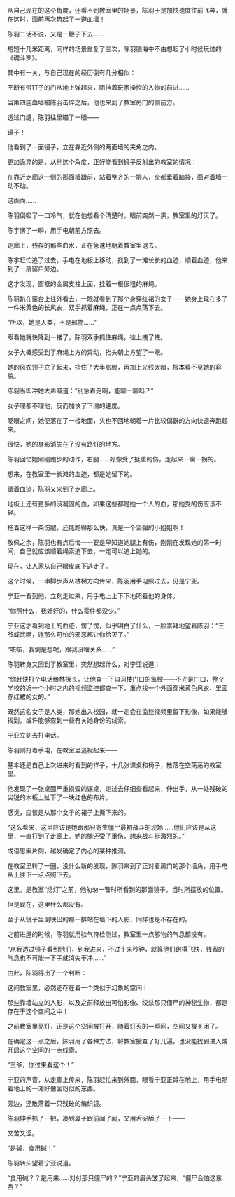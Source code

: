 从自己现在的这个角度，还看不到教室里的场景，陈羽于是加快速度往前飞奔，就在这时，面前再次筑起了一道血墙！

陈羽二话不说，又是一鞭子下去……

短短十几米距离，同样的场景重复了三次，陈羽脑海中不由想起了小时候玩过的《魂斗罗》。

其中有一关，与自己现在的经历倒有几分相似：

不断有带钉子的门从地上弹起来，阻挡着玩家操控的人物的前进……

当第四座血墙被陈羽击碎之后，他也来到了教室房门的侧前方。

透过门缝，陈羽往里瞄了一眼——

镜子！

他看到了一面镜子，立在靠近外侧的两面墙的夹角之内。

更加诡异的是，从他这个角度，正好能看到镜子反射出的教室的情况：

在靠近走廊这一侧的那面墙跟前，站着整齐的一排人，全都垂着脑袋，面对着墙一动不动。

这画面……

陈羽倒吸了一口冷气，就在他想看个清楚时，眼前突然一黑，教室里的灯灭了。

陈宇愣了一瞬，用手电朝前方照去。

走廊上，残存的那些血水，正在急速地朝着教室里退去。

陈宇赶忙追了过去，手电在地板上移动，找到了一滩长长的血迹，顺着血迹，他来到了一扇窗户旁边。

这才发现，窗框的金属支柱上面，挂着一根很粗的麻绳。

陈羽趴在窗台上往外看去，一眼就看到了那个身穿红裙的女子——她身上现在多了一件米黄色的长风衣，双手抓着麻绳，正在一点点荡下去。

“所以，她是人类，不是邪物……”

眼看她就快降到一楼了，陈羽双手抓住麻绳，往上拽了拽。

女子大概感受到了麻绳上方的异动，抬头朝上方望了一眼。

她的风衣领子立了起来，挡住了大半张脸，再加上光线太暗，根本看不见她的容貌。

陈羽当即冲她大声喊道：“别急着走啊，能聊一聊吗？”

女子理都不理他，反而加快了下滑的速度。

眨眼之间，她便落在了一楼地面，头也不回地朝着一片比较偏僻的方向快速奔跑起来。

很快，她的身影消失在了没有路灯的地方。

陈羽回忆她刚刚跑步的动作，右腿……好像受了挺重的伤，走起来一瘸一拐的。

想来，在教室里一长滩的血迹，都是她留下的。

循着血迹，陈羽又来到了走廊上。

地板上还有更多的没凝固的血，如果这些都是她一个人的血，那她受的伤应该不轻。

拖着这样一条伤腿，还能跑得那么快，真是一个坚强的小姐姐啊！

敬佩之余，陈羽也有点后悔——要是早知道她腿上有伤，刚刚在发现她的第一时间，自己就应该顺着绳索追下去，一定可以追上她的。

现在，让人家从自己眼皮底下逃走了。

这个时候，一串脚步声从楼梯方向传来，陈羽用手电照过去，见是宁亚。

宁亚一看到他，立刻走过来，用手电上上下下地照着他的身体。

“你照什么，我好好的，什么零件都没少。”

宁亚这才看到地上的血迹，愣了愣，似乎明白了什么，一脸崇拜地望着陈羽：“三爷威武啊，连那么可怕的邪恶都让你给灭了。”

“咳咳，我倒是想呢，跟我没啥关系……”

陈羽转身又回到了教室里，突然想起什么，对宁亚说道：

“你赶快打个电话给林探长，让他查一下自习楼门口的监控——不光是门口，整个学校的近一个小时之内的视频监控都查一下，重点找一个外面穿米黄色风衣、里面穿红裙的女的。”

既然这名女子是人类，那她出入校园，就一定会在监控视频里留下影像，如果能够找到，或许能够查到一些有关她身份的线索。

宁亚立刻去打电话。

陈羽则打着手电，在教室里巡视起来——

基本还是自己上次进来时看到的样子，十几张课桌和椅子，散落在空荡荡的教室里。

他发现了一张桌面严重损毁的课桌，走过去仔细查看起来，伸出手，从一处残破的尖锐的木板上扯下了一块红色的布片。

感觉，应该是从那个女子的裙子上撕下来的。

“这么看来，这里应该是她跟那只寄生僵尸最初战斗的现场……他们应该是从这里，一直打到了走廊上。她的腿还受了重伤，想来战斗挺激烈的。”

成语思索片刻，越发确定了内心的某种推测。

在教室里转了一圈，没什么新的发现，陈羽来到了正对着房门的那个墙角，用手电从上往下一点点照下去。

这里，是教室“熄灯”之前，他匆匆一瞥时所看到的那面镜子，当时所摆放的位置。

但是现在，这里什么都没有。

至于从镜子里倒映出的那一排站在墙下的人影，同样也是不存在的。

之前进屋的时候，陈羽就用验气符检测过，教室里一点邪物的气息都没有。

“从我透过镜子看到他们，到我进来，不过十来秒钟，就算他们跑得飞快，残留的气息也不可能一下子就消失干净……”

由此，陈羽得出了一个判断：

这间教室里，必然还存在着一个类似于幻象的空间！

那些靠墙站立的人影，以及之前释放出可怕影像、绞杀那只僵尸的神秘生物，都是存在于这个空间之中！

之前教室里亮灯，正是这个空间被打开，随着灯灭的一瞬间，空间又被关闭了。

在确定这一点之后，陈羽用了各种方法，将教室搜查了好几遍，也没能找到进入或开启这个空间的一点线索。

“三爷，你过来看这个！”

宁亚的声音，从走廊上传来，陈羽赶忙来到外面，眼看宁亚正蹲在地上，用手电照着地上的一滩好像面粉似的东西。

旁边，还散落着一只残破的编织袋。

陈羽伸手抓了一把，凑到鼻子跟前闻了闻，又用舌尖舔了一下——

又苦又涩。

“是碱，食用碱！”

陈羽转头望着宁亚说道。

“食用碱？？是用来……对付那只僵尸的？”宁亚的眉头皱了起来，“僵尸会怕这东西？”
